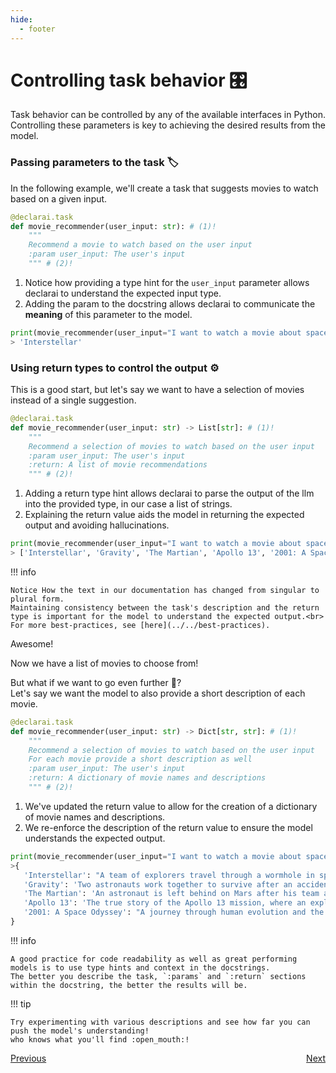 ```yaml
---
hide:
  - footer
---
```


# Controlling task behavior :control_knobs:

Task behavior can be controlled by any of the available interfaces in Python.
Controlling these parameters is key to achieving the desired results from the model.

### Passing parameters to the task :label:

In the following example, we'll create a task that suggests movies to watch based on a given input.
```python
@declarai.task
def movie_recommender(user_input: str): # (1)!
    """
    Recommend a movie to watch based on the user input
    :param user_input: The user's input
    """ # (2)!
```

1. Notice how providing a type hint for the `user_input` parameter allows declarai to understand the expected input type.
2. Adding the param to the docstring allows declarai to communicate the **meaning** of this parameter to the model.

```python
print(movie_recommender(user_input="I want to watch a movie about space"))
> 'Interstellar'
```

### Using return types to control the output :gear:
This is a good start, 
but let's say we want to have a selection of movies instead of a single suggestion.
```python
@declarai.task
def movie_recommender(user_input: str) -> List[str]: # (1)!
    """
    Recommend a selection of movies to watch based on the user input
    :param user_input: The user's input
    :return: A list of movie recommendations
    """ # (2)!
```

1. Adding a return type hint allows declarai to parse the output of the llm into the provided type, 
   in our case a list of strings.
2. Explaining the return value aids the model in returning the expected output and avoiding hallucinations.

```python
print(movie_recommender(user_input="I want to watch a movie about space"))
> ['Interstellar', 'Gravity', 'The Martian', 'Apollo 13', '2001: A Space Odyssey', 'Moon', 'Sunshine', 'Contact', 'The Right Stuff', 'Hidden Figures']
```


!!! info

    Notice How the text in our documentation has changed from singular to plural form. 
    Maintaining consistency between the task's description and the return type is important for the model to understand the expected output.<br>
    For more best-practices, see [here](../../best-practices). 


Awesome! 

Now we have a list of movies to choose from!

But what if we want to go even further :thinking:? <br>
Let's say we want the model to also provide a short description of each movie.
```python
@declarai.task
def movie_recommender(user_input: str) -> Dict[str, str]: # (1)!
    """
    Recommend a selection of movies to watch based on the user input
    For each movie provide a short description as well
    :param user_input: The user's input
    :return: A dictionary of movie names and descriptions
    """ # (2)!
```

1. We've updated the return value to allow for the creation of a dictionary of movie names and descriptions.
2. We re-enforce the description of the return value to ensure the model understands the expected output.

```python
print(movie_recommender(user_input="I want to watch a movie about space"))
>{
   'Interstellar': "A team of explorers travel through a wormhole in space in an attempt to ensure humanity's survival.", 
   'Gravity': 'Two astronauts work together to survive after an accident leaves them stranded in space.', 
   'The Martian': 'An astronaut is left behind on Mars after his team assumes he is dead and must find a way to survive and signal for rescue.', 
   'Apollo 13': 'The true story of the Apollo 13 mission, where an explosion in space jeopardizes the lives of the crew and their safe return to Earth.', 
   '2001: A Space Odyssey': "A journey through human evolution and the discovery of a mysterious black monolith that may hold the key to humanity's future."
}
```

!!! info

    A good practice for code readability as well as great performing models is to use type hints and context in the docstrings.
    The better you describe the task, `:params` and `:return` sections within the docstring, the better the results will be.

!!! tip

    Try experimenting with various descriptions and see how far you can push the model's understanding!
    who knows what you'll find :open_mouth:!





<div style="display: flex; justify-content: space-between;">
    <a href="../simple-task" class="md-button">
        Previous <i class="fas fa-arrow-left"></i>
    </a>
    <a href="../debugging-tasks" class="md-button">
        Next <i class="fas fa-arrow-right"></i>
    </a>
</div>


